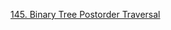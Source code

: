 [145. Binary Tree Postorder Traversal](https://leetcode.com/problems/binary-tree-postorder-traversal/description/)
